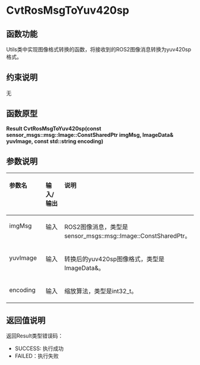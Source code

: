 # CvtRosMsgToYuv420sp<a name="ZH-CN_TOPIC_0000001589908993"></a>

## 函数功能<a name="section15868409121"></a>

Utils类中实现图像格式转换的函数，将接收到的ROS2图像消息转换为yuv420sp格式。

## 约束说明<a name="section1771773225914"></a>

无

## 函数原型<a name="section16481811131215"></a>

**Result CvtRosMsgToYuv420sp\(const sensor\_msgs::msg::Image::ConstSharedPtr imgMsg, ImageData& yuvImage, const std::string encoding\)**

## 参数说明<a name="section2779823101219"></a>

<a name="zh-cn_topic_0122830089_table438764393513"></a>
<table><thead align="left"><tr id="zh-cn_topic_0122830089_row53871743113510"><th class="cellrowborder" valign="top" width="29.03%" id="mcps1.1.4.1.1"><p id="zh-cn_topic_0122830089_p1438834363520"><a name="zh-cn_topic_0122830089_p1438834363520"></a><a name="zh-cn_topic_0122830089_p1438834363520"></a>参数名</p>
</th>
<th class="cellrowborder" valign="top" width="24.51%" id="mcps1.1.4.1.2"><p id="p1769255516412"><a name="p1769255516412"></a><a name="p1769255516412"></a>输入/输出</p>
</th>
<th class="cellrowborder" valign="top" width="46.46%" id="mcps1.1.4.1.3"><p id="zh-cn_topic_0122830089_p173881843143514"><a name="zh-cn_topic_0122830089_p173881843143514"></a><a name="zh-cn_topic_0122830089_p173881843143514"></a>说明</p>
</th>
</tr>
</thead>
<tbody><tr id="zh-cn_topic_0122830089_row2038874343514"><td class="cellrowborder" valign="top" width="29.03%" headers="mcps1.1.4.1.1 "><p id="li10509423123915p0"><a name="li10509423123915p0"></a><a name="li10509423123915p0"></a>imgMsg</p>
</td>
<td class="cellrowborder" valign="top" width="24.51%" headers="mcps1.1.4.1.2 "><p id="p8693185517417"><a name="p8693185517417"></a><a name="p8693185517417"></a>输入</p>
</td>
<td class="cellrowborder" valign="top" width="46.46%" headers="mcps1.1.4.1.3 "><p id="p62091682371"><a name="p62091682371"></a><a name="p62091682371"></a>ROS2图像消息，类型是sensor_msgs::msg::Image::ConstSharedPtr。</p>
</td>
</tr>
<tr id="row162148265488"><td class="cellrowborder" valign="top" width="29.03%" headers="mcps1.1.4.1.1 "><p id="p59315193221"><a name="p59315193221"></a><a name="p59315193221"></a>yuvImage</p>
</td>
<td class="cellrowborder" valign="top" width="24.51%" headers="mcps1.1.4.1.2 "><p id="p8483123822216"><a name="p8483123822216"></a><a name="p8483123822216"></a>输入</p>
</td>
<td class="cellrowborder" valign="top" width="46.46%" headers="mcps1.1.4.1.3 "><p id="li37681919113817p0"><a name="li37681919113817p0"></a><a name="li37681919113817p0"></a>转换后的yuv420sp图像格式，类型是ImageData&amp;。</p>
</td>
</tr>
<tr id="row1873692352217"><td class="cellrowborder" valign="top" width="29.03%" headers="mcps1.1.4.1.1 "><p id="p13736142312222"><a name="p13736142312222"></a><a name="p13736142312222"></a>encoding</p>
</td>
<td class="cellrowborder" valign="top" width="24.51%" headers="mcps1.1.4.1.2 "><p id="p187361923162219"><a name="p187361923162219"></a><a name="p187361923162219"></a>输入</p>
</td>
<td class="cellrowborder" valign="top" width="46.46%" headers="mcps1.1.4.1.3 "><p id="li577152103813p0"><a name="li577152103813p0"></a><a name="li577152103813p0"></a>缩放算法，类型是int32_t。</p>
</td>
</tr>
</tbody>
</table>

## 返回值说明<a name="section7624143271217"></a>

返回Result类型错误码：

-   SUCCESS: 执行成功
-   FAILED：执行失败

